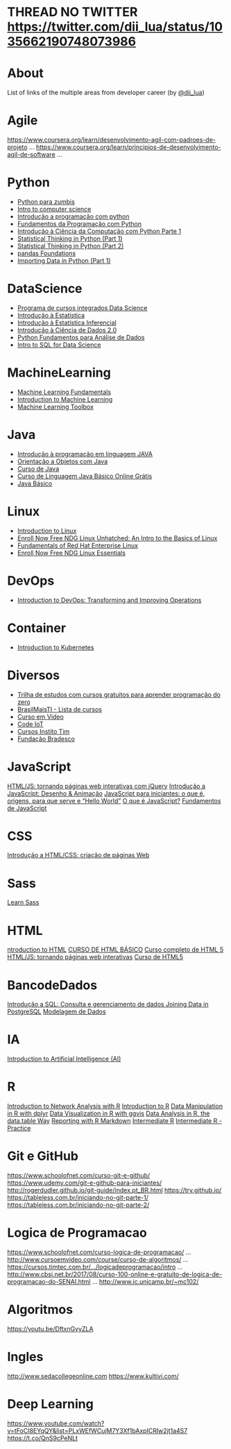 # THREAD NO TWITTER https://twitter.com/dii_lua/status/1035662190748073986

# About
List of links of the multiple areas from developer career (by [@dii_lua](https://twitter.com/dii_lua))

# Agile
https://www.coursera.org/learn/desenvolvimento-agil-com-padroes-de-projeto …
https://www.coursera.org/learn/principios-de-desenvolvimento-agil-de-software …

# Python
* [Python para zumbis](https://www.pycursos.com/python-para-zumbis/)
* [Intro to computer science](https://br.udacity.com/course/intro-to-computer-science--cs101)
* [Introdução a programação com python](https://mva.microsoft.com/pt-br/training-courses/introduo-programao-com-o-python-8360?l=jgABDjP8_1004984382)
* [Fundamentos da Programação com Python](https://br.udacity.com/course/programming-foundations-with-python--ud036)
* [Introdução à Ciência da Computação com Python Parte 1](https://www.coursera.org/learn/ciencia-computacao-python-conceitos)
* [Statistical Thinking in Python (Part 1)](https://www.datacamp.com/courses/statistical-thinking-in-python-part-1)
* [Statistical Thinking in Python (Part 2)](https://www.datacamp.com/courses/statistical-thinking-in-python-part-2)
* [pandas Foundations](https://www.datacamp.com/courses/pandas-foundations)
* [Importing Data in Python (Part 1)](https://www.datacamp.com/courses/importing-data-in-python-part-1)

# DataScience
* [Programa de cursos integrados Data Science](https://www.coursera.org/specializations/jhu-data-science)
* [Introdução à Estatística](https://br.udacity.com/course/intro-to-statistics--st101)
* [Introdução à Estatística Inferencial](https://br.udacity.com/course/intro-to-inferential-statistics--ud201)
* [Introdução à Ciência de Dados 2.0](https://www.datascienceacademy.com.br/course?courseid=introduo--cincia-de-dados)
* [Python Fundamentos para Análise de Dados](https://www.datascienceacademy.com.br/course?courseid=python-fundamentos)
* [Intro to SQL for Data Science](https://www.datacamp.com/courses/intro-to-sql-for-data-science)

# MachineLearning
* [Machine Learning Fundamentals](https://www.codecademy.com/pro/intensive/machine-learning-fundamentals)
* [Introduction to Machine Learning](https://www.datacamp.com/courses/introduction-to-machine-learning-with-r)
* [Machine Learning Toolbox](https://www.datacamp.com/courses/machine-learning-toolbox)

# Java
* [Introdução à programação em linguagem JAVA](https://cursos.timtec.com.br/course/programacaojava/intro)
* [Orientação a Objetos com Java](https://www.coursera.org/learn/orientacao-a-objetos-com-java)
* [Curso de Java](https://www.cursoemvideo.com/course/curso-java-iniciante/)
* [Curso de Linguagem Java Básico Online Grátis](https://www.primecursos.com.br/linguagem-java-basico/)
* [Java Básico](https://loiane.training/course/java-basico/)

# Linux
* [Introduction to Linux](https://www.edx.org/course/introduction-to-linux)
* [Enroll Now Free
NDG Linux Unhatched: An Intro to the Basics of Linux](https://www.netacad.com/campaign/linux-unhatched3)
* [Fundamentals of Red Hat Enterprise Linux](https://www.edx.org/course/fundamentals-red-hat-enterprise-linux-red-hat-rh066x)
* [Enroll Now Free
NDG Linux Essentials](https://www.netacad.com/campaign/linux-essentials3)

# DevOps
* [Introduction to DevOps: Transforming and Improving Operations](https://www.edx.org/course/introduction-to-devops-transforming-and-improving-operations)

# Container
* [Introduction to Kubernetes](https://www.edx.org/course/introduction-to-kubernetes)

# Diversos
* [Trilha de estudos com cursos gratuitos para aprender programação do zero](https://medium.com/trainingcenter/trilha-de-estudos-com-cursos-gratuitos-para-aprender-programa%C3%A7%C3%A3o-do-zero-2758f3d0190)
* [BrasilMaisTI - Lista de cursos](http://www.brasilmaisti.com.br/index.php/pt-br/cursos-online/dashboard-cursos/45-lingua-inglesa/preview)
* [Curso em Vídeo](https://www.cursoemvideo.com/)
* [Code IoT](http://codeiot.org.br/courses)
* [Cursos Instito Tim](https://cursos.timtec.com.br/courses)
* [Fundação Bradesco](https://www.ev.org.br/Cursos)

# JavaScript
[HTML/JS: tornando páginas web interativas com jQuery](https://pt.khanacademy.org/computing/computer-programming/html-js-jquery)
[Introdução a JavaScript: Desenho & Animação](https://pt.khanacademy.org/computing/computer-programming/programming)
[JavaScript para iniciantes: o que é, origens, para que serve e “Hello World”](https://becode.com.br/javascript-para-iniciantes.../amp/)
[O que é JavaScript?](http://tableless.github.io/iniciantes/manual/js/)
[Fundamentos de JavaScript](https://br.udacity.com/course/intro-to-javascript--ud803)

# CSS
[Introdução a HTML/CSS: criação de páginas Web](https://pt.khanacademy.org/computing/computer-programming/html-css)

# Sass
[Learn Sass](https://www.codecademy.com/learn/learn-sass)

# HTML
[ntroduction to HTML](https://www.codecademy.com/learn/learn-html)
[CURSO DE HTML BÁSICO](https://www.devmedia.com.br/curso/curso-de-html-basico/371)
[Curso completo de HTML 5](https://jornadadodev.com.br/cursos/curso-completo-de-html-5?utm_source=facebook&utm_campaign=desenvolvimento_web&utm_medium=grupos&utm_content=curso-completo-de-html-5)
[HTML/JS: tornando páginas web interativas](https://pt.khanacademy.org/computing/computer-programming/html-css-js)
[Curso de HTML5](https://www.cursoemvideo.com/course/curso-de-html5/)

# BancodeDados
[Introdução a SQL: Consulta e gerenciamento de dados
](https://pt.khanacademy.org/computing/computer-programming/sql)
[Joining Data in PostgreSQL](https://www.datacamp.com/courses/joining-data-in-postgresql)
[Modelagem de Dados](https://www.ev.org.br/curso/informatica/banco-de-dados/modelagem-de-dados?return=/cursos/informatica/banco-de-dados)

# IA
[Introduction to Artificial Intelligence (AI)](https://academy.microsoft.com/en-us/professional-program/tracks/artificial-intelligence/)

# R
[Introduction to Network Analysis with R](https://www.jessesadler.com/post/network-analysis-with-r/)
[Introduction to R](https://www.datacamp.com/courses/free-introduction-to-r)
[Data Manipulation in R with dplyr](https://www.datacamp.com/courses/dplyr-data-manipulation-r-tutorial)
[Data Visualization in R with ggvis](https://www.datacamp.com/courses/ggvis-data-visualization-r-tutorial)
[Data Analysis in R, the data.table Way](https://www.datacamp.com/courses/data-table-data-manipulation-r-tutorial)
[Reporting with R Markdown](https://www.datacamp.com/courses/reporting-with-r-markdown)
[Intermediate R](https://www.datacamp.com/courses/intermediate-r)
[Intermediate R - Practice](https://www.datacamp.com/courses/intermediate-r-practice)

# Git e GitHub 
https://www.schoolofnet.com/curso-git-e-github/
https://www.udemy.com/git-e-github-para-iniciantes/
http://rogerdudler.github.io/git-guide/index.pt_BR.html
https://try.github.io/
https://tableless.com.br/iniciando-no-git-parte-1/
https://tableless.com.br/iniciando-no-git-parte-2/

# Logica de Programacao
https://www.schoolofnet.com/curso-logica-de-programacao/ …
http://www.cursoemvideo.com/course/curso-de-algoritmos/ …
https://cursos.timtec.com.br/.../logicadeprogramacao/intro …
http://www.cbsi.net.br/2017/08/curso-100-online-e-gratuito-de-logica-de-programacao-do-SENAI.html …
http://www.ic.unicamp.br/~mc102/ 

# Algoritmos
https://youtu.be/DftxnGvyZLA

# Ingles
http://www.sedacollegeonline.com 
https://www.kultivi.com/ 

# Deep Learning 
https://www.youtube.com/watch?v=tFoCI8EYqQY&list=PLxWEfWCujM7Y3Xf1bAxpICRlw2jt1a4S7
https://t.co/QnS9cPeNLt
